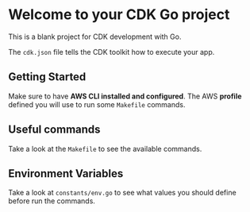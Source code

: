 # Welcome to your CDK Go project

This is a blank project for CDK development with Go.

The `cdk.json` file tells the CDK toolkit how to execute your app.

## Getting Started

Make sure to have **AWS CLI installed and configured**. The AWS **profile** defined you will use to run some `Makefile` commands.

## Useful commands

Take a look at the `Makefile` to see the available commands.

## Environment Variables

Take a look at `constants/env.go` to see what values you should define before run the commands.
